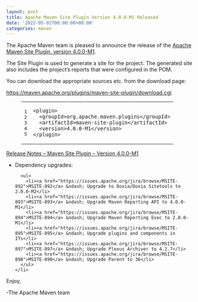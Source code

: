 ```yaml
---
layout: post
title: Apache Maven Site Plugin Version 4.0.0-M1 Released
date: '2022-05-01T00:00:00+00:00'
categories: maven
---
```

<div class="entry-content"><p>The Apache Maven team is pleased to announce the release of the
  <a href="https://maven.apache.org/plugins/maven-site-plugin/">Apache Maven Site Plugin, version 4.0.0-M1</a>.</p>

  <p>The Site Plugin is used to generate a site for the project. The generated site
    also includes the project&rsquo;s reports that were configured in the POM.</p>

  <p>You can download the appropriate sources etc. from the download page:</p>

  <p><a href="https://maven.apache.org/plugins/maven-site-plugin/download.cgi">https://maven.apache.org/plugins/maven-site-plugin/download.cgi</a></p>

  <figure class='code'><figcaption><span></span></figcaption><div class="highlight"><table><tr><td class="gutter"><pre class="line-numbers"><span class='line-number'>1</span>
<span class='line-number'>2</span>
<span class='line-number'>3</span>
<span class='line-number'>4</span>
<span class='line-number'>5</span>
</pre></td><td class='code'><pre><code class='xml'><span class='line'><span class="nt">&lt;plugin&gt;</span>
</span><span class='line'>  <span class="nt">&lt;groupId&gt;</span>org.apache.maven.plugins<span class="nt">&lt;/groupId&gt;</span>
</span><span class='line'>  <span class="nt">&lt;artifactId&gt;</span>maven-site-plugin<span class="nt">&lt;/artifactId&gt;</span>
</span><span class='line'>  <span class="nt">&lt;version&gt;</span>4.0.0-M1<span class="nt">&lt;/version&gt;</span>
</span><span class='line'><span class="nt">&lt;/plugin&gt;</span>
</span></code></pre></td></tr></table></div></figure>


  <!-- more -->


  <p><a href="https://issues.apache.org/jira/secure/ReleaseNote.jspa?version=12351657&styleName=Text&projectId=12317923">Release Notes &ndash; Maven Site Plugin &ndash; Version 4.0.0-M1</a></p>

  <ul>
    <li><p>Dependency upgrades:</p>

      <ul>
        <li><a href="https://issues.apache.org/jira/browse/MSITE-892">MSITE-892</a> &ndash; Upgrade to Doxia/Doxia Sitetools to 2.0.0-M2</li>
        <li><a href="https://issues.apache.org/jira/browse/MSITE-893">MSITE-893</a> &ndash; Upgrade Maven Reporting API to 4.0.0-M1</li>
        <li><a href="https://issues.apache.org/jira/browse/MSITE-894">MSITE-894</a> &ndash; Upgrade Maven Reporting Exec to 2.0.0-M1</li>
        <li><a href="https://issues.apache.org/jira/browse/MSITE-895">MSITE-895</a> &ndash; Upgrade plugins and components in ITs</li>
        <li><a href="https://issues.apache.org/jira/browse/MSITE-897">MSITE-897</a> &ndash; Upgrade Plexus Archiver to 4.2.7</li>
        <li><a href="https://issues.apache.org/jira/browse/MSITE-898">MSITE-898</a> &ndash; Upgrade Parent to 36</li>
      </ul>
    </li>
  </ul>


  <p>Enjoy,</p>

  <p>-The Apache Maven team</p>
</div>
